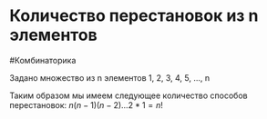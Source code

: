 # Количество перестановок из n элементов
#Комбинаторика

Задано множество из n элементов
1, 2, 3, 4, 5, ..., n

Таким образом мы имеем следующее количество способов перестановок:
$n(n-1)(n-2)...2*1=n!$


